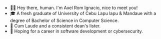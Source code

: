 - 🙋‍♂️ Hey there, human. I'm Axel Rom Ignacio, nice to meet you!
- 🎓 A fresh graduate of University of Cebu Lapu lapu & Mandaue with a degree of Bachelor of Science in Computer Science.
- 🏅 Cum Laude and a consistent dean's lister.
- 🔐 Hoping for a career in software development or cybersecurity.
